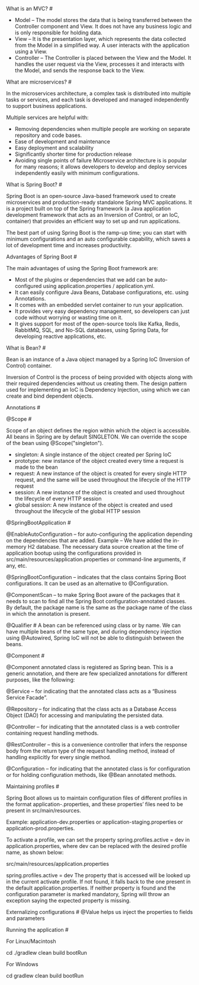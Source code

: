 What is an MVC? #

- Model – The model stores the data that is being transferred between the Controller component and View. It does not have any business logic and is only responsible for holding data.
- View – It is the presentation layer, which represents the data collected from the Model in a simplified way. A user interacts with the application using a View.
- Controller – The Controller is placed between the View and the Model. It handles the user request via the View, processes it and interacts with the Model, and sends the response back to the View.

What are microservices? #

In the microservices architecture, a complex task is distributed into multiple tasks or services, and each task is developed and managed independently to support business applications.

Multiple services are helpful with:
- Removing dependencies when multiple people are working on separate repository and code bases.
- Ease of development and maintenance
- Easy deployment and scalability
- Significantly shorter time for production release
- Avoiding single points of failure
Microservice architecture is is popular for many reasons; it allows developers to develop and deploy services independently easily with minimum configurations.

What is Spring Boot? #

Spring Boot is an open-source Java-based framework used to create microservices and production-ready standalone Spring MVC applications. 
It is a project built on top of the Spring framework (a Java application development framework that acts as an Inversion of Control, or an IoC, container) that provides an efficient way to set up and run applications.

The best part of using Spring Boot is the ramp-up time; you can start with minimum configurations and an auto configurable capability, which saves a lot of development time and increases productivity.

Advantages of Spring Boot #

The main advantages of using the Spring Boot framework are:

- Most of the plugins or dependencies that we add can be auto-configured using application.properties / application.yml.
- It can easily configure Java Beans, Database configurations, etc. using Annotations.
- It comes with an embedded servlet container to run your application.
- It provides very easy dependency management, so developers can just code without worrying or wasting time on it.
- It gives support for most of the open-source tools like Kafka, Redis, RabbitMQ, SQL, and No-SQL databases, using Spring Data, for developing reactive applications, etc.

What is Bean? #

Bean is an instance of a Java object managed by a Spring IoC (Inversion of Control) container.

Inversion of Control is the process of being provided with objects along with their required dependencies without us creating them. 
The design pattern used for implementing an IoC is Dependency Injection, using which we can create and bind dependent objects.

Annotations #

@Scope #

Scope of an object defines the region within which the object is accessible. All beans in Spring are by default SINGLETON. 
We can override the scope of the bean using @Scope("singleton").

- singleton: A single instance of the object created per Spring IoC
- prototype: new instance of the object created every time a request is made to the bean
- request: A new instance of the object is created for every single HTTP request, and the same will be used throughout the lifecycle of the HTTP request
- session: A new instance of the object is created and used throughout the lifecycle of every HTTP session
- global session: A new instance of the object is created and used throughout the lifecycle of the global HTTP session

@SpringBootApplication #

@EnableAutoConfiguration – for auto-configuring the application depending on the dependencies that are added.
Example – We have added the in-memory H2 database. The necessary data source creation at the time of application bootup using the configurations provided in src/main/resources/application.properties or command-line arguments, if any, etc.

@SpringBootConfiguration – indicates that the class contains Spring Boot configurations. 
It can be used as an alternative to @Configuration.

@ComponentScan – to make Spring Boot aware of the packages that it needs to scan to find all the Spring Boot configuration-annotated classes. 
By default, the package name is the same as the package name of the class in which the annotation is present.

@Qualifier #
A bean can be referenced using class or by name. We can have multiple beans of the same type, and during dependency injection using @Autowired, Spring IoC will not be able to distinguish between the beans.

@Component #

@Component annotated class is registered as Spring bean. This is a generic annotation, and there are few specialized annotations for different purposes, like the following:

@Service – for indicating that the annotated class acts as a “Business Service Facade”.

@Repository – for indicating that the class acts as a Database Access Object (DAO) for accessing and manipulating the persisted data.

@Controller – for indicating that the annotated class is a web controller containing request handling methods.

@RestController – this is a convenience controller that infers the response body from the return type of the request handling method, instead of handling explicitly for every single method.

@Configuration – for indicating that the annotated class is for configuration or for holding configuration methods, like @Bean annotated methods.

Maintaining profiles #

Spring Boot allows us to maintain configuration files of different profiles in the format application-<profile>.properties, and these properties’ files need to be present in src/main/resources.

Example: application-dev.properties or application-staging.properties or application-prod.properties.

To activate a profile, we can set the property spring.profiles.active = dev in application.properties, 
where dev can be replaced with the desired profile name, as shown below:

src/main/resources/application.properties

spring.profiles.active = dev
The property that is accessed will be looked up in the current activate profile. If not found, it falls back to the one present in the default application.properties. If neither property is found and the configuration parameter is marked mandatory, Spring will throw an exception saying the expected property is missing.

Externalizing configurations #
@Value helps us inject the properties to fields and parameters

Running the application #

For Linux/Macintosh

cd <extracted-folder>
./gradlew clean build bootRun

For Windows

cd <extracted-folder>
gradlew clean build bootRun











